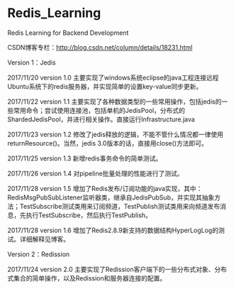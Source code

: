 # Redis_Learning
Redis Learning for Backend Development

CSDN博客专栏：http://blog.csdn.net/column/details/18231.html

Version 1：Jedis

2017/11/20 version 1.0 主要实现了windows系统eclipse的java工程连接远程Ubuntu系统下的redis服务器，并实现简单的设置key-value同步更新。

2017/11/22 version 1.1 主要实现了各种数据类型的一些常用操作，包括jedis的一些常用命令；尝试使用连接池，包括单机的JedisPool，分布式的ShardedJedisPool，并进行相关操作。直接运行Infrastructure.java

2017/11/23 version 1.2 修改了jedis释放的逻辑，不能不管什么情况都一律使用returnResource()。当然，jedis 3.0版本的话，直接用close()方法即可。

2017/11/25 version 1.3 新增redis事务命令的简单测试。

2017/11/26 version 1.4 对pipeline批量处理的性能进行了测试。

2017/11/28 version 1.5 增加了Redis发布/订阅功能的java实现，其中：RedisMsgPubSubListener监听器类，继承自JedisPubSub，并实现其抽象方法；TestSubscribe测试类用来订阅频道，TestPublish测试类用来向频道发布消息，先执行TestSubscribe，然后执行TestPublish。

2017/11/28 version 1.6 增加了Redis2.8.9新支持的数据结构HyperLogLog的测试。详细解释见博客。

Version 2：Redission

2017/11/24 version 2.0 主要实现了Redission客户端下的一些分布式对象、分布式集合的简单操作，以及Redission和服务器连接的配置。
